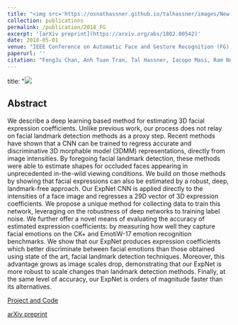 ```yaml
---
title: "<img src='https://osnathassner.github.io/talhassner/images/New - Icon.jpg' width='80'> ExpNet: Landmark-Free, Deep, 3D Facial Expressions"
collection: publications
permalink: /publication/2018_FG
excerpt: '[arXiv preprint](https://arxiv.org/abs/1802.00542)'
date: 2018-05-01
venue: "IEEE Conference on Automatic Face and Gesture Recognition (FG), Xi'an, China"
paperurl: ''
citation: "FengJu Chan, Anh Tuan Tran, Tal Hassner, Iacopo Masi, Ram Nevatia, Gerard Medioni. (2018). &quot;ExpNet: Landmark-Free, Deep, 3D Facial Expressions.&quot; <i>IEEE Conference on Automatic Face and Gesture Recognition (FG), Xi'an, China</i>."
---
```



title: "<img src='https://osnathassner.github.io/talhassner/images/ExpNet - Icon.jpg'>

Abstract
------
We describe a deep learning based method for estimating 3D facial expression coefficients. Unlike previous work, our process does not relay on facial landmark detection methods as a proxy step. Recent methods have shown that a CNN can be trained to regress accurate and discriminative 3D morphable model (3DMM) representations, directly from image intensities. By foregoing facial landmark detection, these methods were able to estimate shapes for occluded faces appearing in unprecedented in-the-wild viewing conditions. We build on those methods by showing that facial expressions can also be estimated by a robust, deep, landmark-free approach. Our ExpNet CNN is applied directly to the intensities of a face image and regresses a 29D vector of 3D expression coefficients. We propose a unique method for collecting data to train this network, leveraging on the robustness of deep networks to training label noise. We further offer a novel means of evaluating the accuracy of estimated expression coefficients: by measuring how well they capture facial emotions on the CK+ and EmotiW-17 emotion recognition benchmarks. We show that our ExpNet produces expression coefficients which better discriminate between facial emotions than those obtained using state of the art, facial landmark detection techniques. Moreover, this advantage grows as image scales drop, demonstrating that our ExpNet is more robust to scale changes than landmark detection methods. Finally, at the same level of accuracy, our ExpNet is orders of magnitude faster than its alternatives. 


[Project and Code](https://github.com/fengju514/Expression-Net)

[arXiv preprint](https://arxiv.org/abs/1802.00542)
